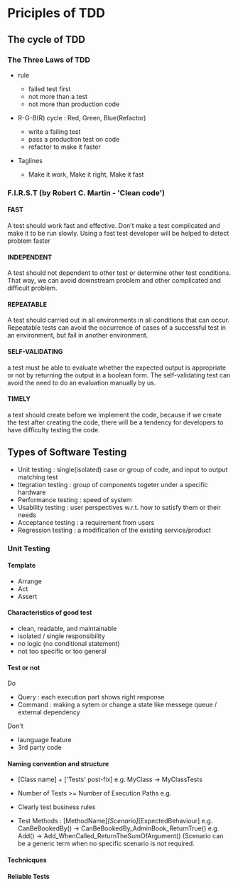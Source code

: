 # Priciples of TDD

## The cycle of TDD
### The Three Laws of TDD
- rule
  - failed test first
  - not more than a test
  - not more than production code
  
- R-G-B(R) cycle : Red, Green, Blue(Refactor)
  - write a failing test
  - pass a production test on code
  - refactor to make it faster

- Taglines
  - Make it work, Make it right, Make it fast

### F.I.R.S.T (by Robert C. Martin - 'Clean code')
#### FAST
A test should work fast and effective. Don’t make a test complicated and make it to be run slowly. Using a fast test developer will be helped to detect problem faster
#### INDEPENDENT
A test should not dependent to other test or determine other test conditions. That way, we can avoid downstream problem and other complicated and difficult problem.
#### REPEATABLE
A test should carried out in all environments in all conditions that can occur. Repeatable tests can avoid the occurrence of cases of a successful test in an environment, but fail in another environment.
#### SELF-VALIDATING
a test must be able to evaluate whether the expected output is appropriate or not by returning the output in a boolean form. The self-validating test can avoid the need to do an evaluation manually by us.
#### TIMELY
a test should create before we implement the code, because if we create the test after creating the code, there will be a tendency for developers to have difficulty testing the code.

## Types of Software Testing
- Unit testing : single(isolated) case or group of code, and input to output matching test
- Itegration testing : group of components togeter under a specific hardware
- Performance testing : speed of system
- Usability testing : user perspectives w.r.t. how to satisfy them or their needs
- Acceptance testing : a requirement from users
- Regression testing : a modification of the existing service/product

### Unit Testing 
#### Template
- Arrange
- Act
- Assert

#### Characteristics of good test
- clean, readable, and maintainable
- isolated / single responsibility
- no logic (no conditional statement)
- not too specific or too general

#### Test or not
Do
- Query : each execution part shows right response
- Command : making a sytem or change a state like messege queue / external dependency

Don't
- launguage feature
- 3rd party code

#### Naming convention and structure
- [Class name] + ['Tests' post-fix]
  e.g. MyClass -> MyClassTests
- Number of Tests >= Number of Execution Paths
  e.g.

- Clearly test business rules
- Test Methods : [MethodName]_[Scenario]_[ExpectedBehaviour]
  e.g. CanBeBookedBy() -> CanBeBookedBy_AdminBook_ReturnTrue()
  e.g. Add() -> Add_WhenCalled_ReturnTheSumOfArgument() (Scenario can be a generic term when no specific scenario is not required.

#### Technicques

#### Reliable Tests








